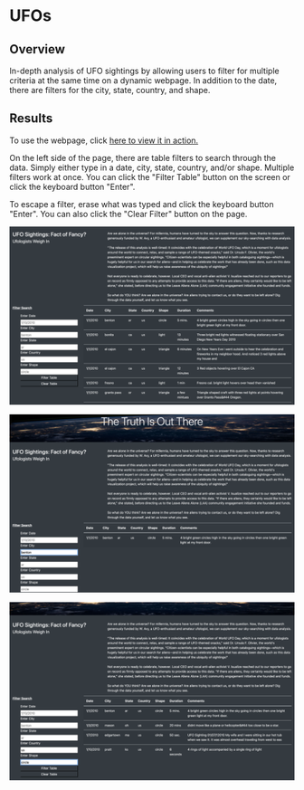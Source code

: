 # UFOs

## Overview

In-depth analysis of UFO sightings by allowing users to filter for multiple criteria at the same time on a dynamic webpage. In addition to the date, there are filters for the city, state, country, and shape.

## Results

To use the webpage, click [here to view it in action.](https://guilcapi.github.io/ufos/)

On the left side of the page, there are table filters to search through the data. Simply either type in a date, city, state, country, and/or shape. Multiple filters work at once. You can click the "Filter Table" button on the screen or click the keyboard button "Enter".

To escape a filter, erase what was typed and click the keyboard button "Enter". You can also click the "Clear Filter" button on the page.

![](/Resources/1.png)

![](/Resources/2.png)

![](/Resources/3.png)
